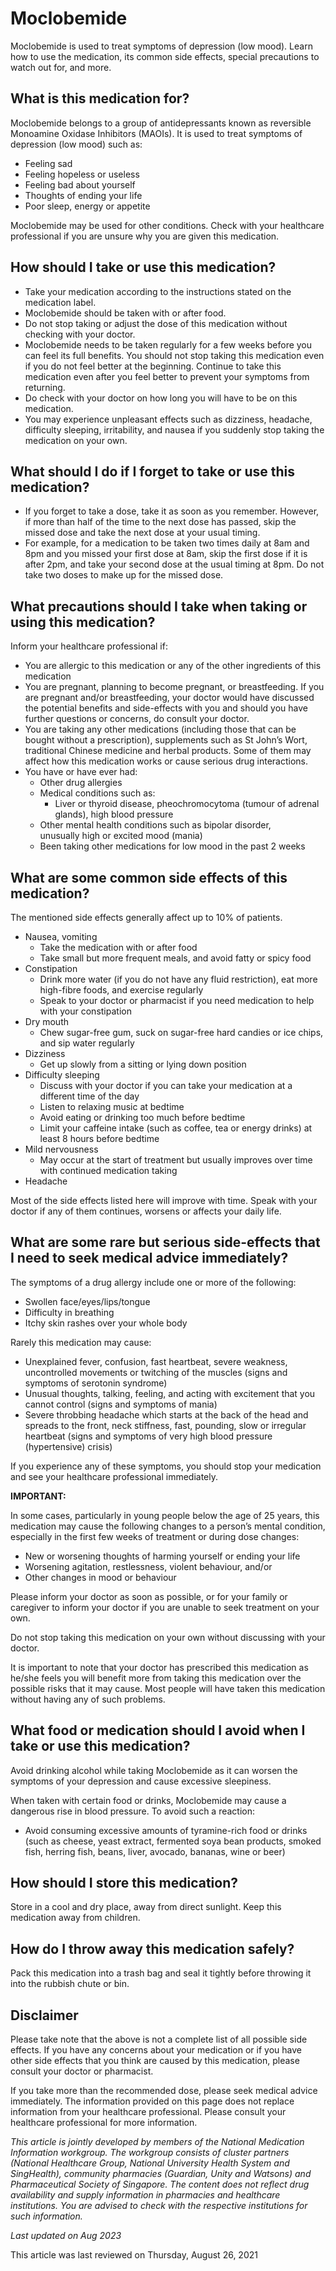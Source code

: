 # Moclobemide

Moclobemide is used to treat symptoms of depression (low mood). Learn how to use the medication, its common side effects, special precautions to watch out for, and more.

What is this medication for?
----------------------------

Moclobemide belongs to a group of antidepressants known as reversible Monoamine Oxidase Inhibitors (MAOIs). It is used to treat symptoms of depression (low mood) such as:

* Feeling sad
* Feeling hopeless or useless
* Feeling bad about yourself
* Thoughts of ending your life
* Poor sleep, energy or appetite

Moclobemide may be used for other conditions. Check with your healthcare professional if you are unsure why you are given this medication.

How should I take or use this medication?
-----------------------------------------

* Take your medication according to the instructions stated on the medication label.
* Moclobemide should be taken with or after food.
* Do not stop taking or adjust the dose of this medication without checking with your doctor.
* Moclobemide needs to be taken regularly for a few weeks before you can feel its full benefits. You should not stop taking this medication even if you do not feel better at the beginning. Continue to take this medication even after you feel better to prevent your symptoms from returning.
* Do check with your doctor on how long you will have to be on this medication.
* You may experience unpleasant effects such as dizziness, headache, difficulty sleeping, irritability, and nausea if you suddenly stop taking the medication on your own.

What should I do if I forget to take or use this medication?
------------------------------------------------------------

* If you forget to take a dose, take it as soon as you remember. However, if more than half of the time to the next dose has passed, skip the missed dose and take the next dose at your usual timing.
* For example, for a medication to be taken two times daily at 8am and 8pm and you missed your first dose at 8am, skip the first dose if it is after 2pm, and take your second dose at the usual timing at 8pm. Do not take two doses to make up for the missed dose.

What precautions should I take when taking or using this medication?
--------------------------------------------------------------------

Inform your healthcare professional if: 

* You are allergic to this medication or any of the other ingredients of this medication
* You are pregnant, planning to become pregnant, or breastfeeding. If you are pregnant and/or breastfeeding, your doctor would have discussed the potential benefits and side-effects with you and should you have further questions or concerns, do consult your doctor.
* You are taking any other medications (including those that can be bought without a prescription), supplements such as St John’s Wort, traditional Chinese medicine and herbal products. Some of them may affect how this medication works or cause serious drug interactions.
* You have or have ever had:
  + Other drug allergies
  + Medical conditions such as:
    - Liver or thyroid disease, pheochromocytoma (tumour of adrenal glands), high blood pressure
  + Other mental health conditions such as bipolar disorder, unusually high or excited mood (mania)
  + Been taking other medications for low mood in the past 2 weeks

What are some common side effects of this medication?
-----------------------------------------------------

The mentioned side effects generally affect up to 10% of patients.

* Nausea, vomiting
  + Take the medication with or after food
  + Take small but more frequent meals, and avoid fatty or spicy food
* Constipation
  + Drink more water (if you do not have any fluid restriction), eat more high-fibre foods, and exercise regularly
  + Speak to your doctor or pharmacist if you need medication to help with your constipation
* Dry mouth
  + Chew sugar-free gum, suck on sugar-free hard candies or ice chips, and sip water regularly
* Dizziness 
  + Get up slowly from a sitting or lying down position
* Difficulty sleeping
  + Discuss with your doctor if you can take your medication at a different time of the day
  + Listen to relaxing music at bedtime
  + Avoid eating or drinking too much before bedtime
  + Limit your caffeine intake (such as coffee, tea or energy drinks) at least 8 hours before bedtime
* Mild nervousness 
  + May occur at the start of treatment but usually improves over time with continued medication taking
* Headache

Most of the side effects listed here will improve with time. Speak with your doctor if any of them continues, worsens or affects your daily life. 

What are some rare but serious side-effects that I need to seek medical advice immediately?
-------------------------------------------------------------------------------------------

The symptoms of a drug allergy include one or more of the following: 

* Swollen face/eyes/lips/tongue
* Difficulty in breathing
* Itchy skin rashes over your whole body

Rarely this medication may cause:

* Unexplained fever, confusion, fast heartbeat, severe weakness, uncontrolled movements or twitching of the muscles (signs and symptoms of serotonin syndrome)
* Unusual thoughts, talking, feeling, and acting with excitement that you cannot control (signs and symptoms of mania)
* Severe throbbing headache which starts at the back of the head and spreads to the front, neck stiffness, fast, pounding, slow or irregular heartbeat (signs and symptoms of very high blood pressure (hypertensive) crisis)

If you experience any of these symptoms, you should stop your medication and see your healthcare professional immediately.

**IMPORTANT:**

In some cases, particularly in young people below the age of 25 years, this medication may cause the following changes to a person’s mental condition, especially in the first few weeks of treatment or during dose changes:

* New or worsening thoughts of harming yourself or ending your life
* Worsening agitation, restlessness, violent behaviour, and/or
* Other changes in mood or behaviour

Please inform your doctor as soon as possible, or for your family or caregiver to inform your doctor if you are unable to seek treatment on your own.

Do not stop taking this medication on your own without discussing with your doctor.

It is important to note that your doctor has prescribed this medication as he/she feels you will benefit more from taking this medication over the possible risks that it may cause. Most people will have taken this medication without having any of such problems.

What food or medication should I avoid when I take or use this medication?
--------------------------------------------------------------------------

Avoid drinking alcohol while taking Moclobemide as it can worsen the symptoms of your depression and cause excessive sleepiness.

When taken with certain food or drinks, Moclobemide may cause a dangerous rise in blood pressure. To avoid such a reaction:

* Avoid consuming excessive amounts of tyramine-rich food or drinks (such as cheese, yeast extract, fermented soya bean products, smoked fish, herring fish, beans, liver, avocado, bananas, wine or beer)

How should I store this medication?
-----------------------------------

Store in a cool and dry place, away from direct sunlight. Keep this medication away from children. 

How do I throw away this medication safely?
-------------------------------------------

Pack this medication into a trash bag and seal it tightly before throwing it into the rubbish chute or bin.

Disclaimer
----------

Please take note that the above is not a complete list of all possible side effects. If you have any concerns about your medication or if you have other side effects that you think are caused by this medication, please consult your doctor or pharmacist.

If you take more than the recommended dose, please seek medical advice immediately. The information provided on this page does not replace information from your healthcare professional. Please consult your healthcare professional for more information.

*This article is jointly developed by members of the National Medication Information workgroup. The workgroup consists of cluster partners (National Healthcare Group, National University Health System and SingHealth), community pharmacies (Guardian, Unity and Watsons) and Pharmaceutical Society of Singapore. The content does not reflect drug availability and supply information in pharmacies and healthcare institutions. You are advised to check with the respective institutions for such information.*

*Last updated on Aug 2023*

This article was last reviewed on
Thursday, August 26, 2021